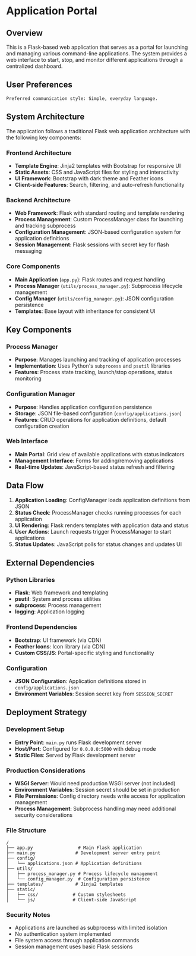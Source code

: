 # Application Portal

## Overview

This is a Flask-based web application that serves as a portal for launching and managing various command-line applications. The system provides a web interface to start, stop, and monitor different applications through a centralized dashboard.

## User Preferences

```
Preferred communication style: Simple, everyday language.
```

## System Architecture

The application follows a traditional Flask web application architecture with the following key components:

### Frontend Architecture
- **Template Engine**: Jinja2 templates with Bootstrap for responsive UI
- **Static Assets**: CSS and JavaScript files for styling and interactivity
- **UI Framework**: Bootstrap with dark theme and Feather icons
- **Client-side Features**: Search, filtering, and auto-refresh functionality

### Backend Architecture
- **Web Framework**: Flask with standard routing and template rendering
- **Process Management**: Custom ProcessManager class for launching and tracking subprocess
- **Configuration Management**: JSON-based configuration system for application definitions
- **Session Management**: Flask sessions with secret key for flash messaging

### Core Components
- **Main Application** (`app.py`): Flask routes and request handling
- **Process Manager** (`utils/process_manager.py`): Subprocess lifecycle management
- **Config Manager** (`utils/config_manager.py`): JSON configuration persistence
- **Templates**: Base layout with inheritance for consistent UI

## Key Components

### Process Manager
- **Purpose**: Manages launching and tracking of application processes
- **Implementation**: Uses Python's `subprocess` and `psutil` libraries
- **Features**: Process state tracking, launch/stop operations, status monitoring

### Configuration Manager
- **Purpose**: Handles application configuration persistence
- **Storage**: JSON file-based configuration (`config/applications.json`)
- **Features**: CRUD operations for application definitions, default configuration creation

### Web Interface
- **Main Portal**: Grid view of available applications with status indicators
- **Management Interface**: Forms for adding/removing applications
- **Real-time Updates**: JavaScript-based status refresh and filtering

## Data Flow

1. **Application Loading**: ConfigManager loads application definitions from JSON
2. **Status Check**: ProcessManager checks running processes for each application
3. **UI Rendering**: Flask renders templates with application data and status
4. **User Actions**: Launch requests trigger ProcessManager to start applications
5. **Status Updates**: JavaScript polls for status changes and updates UI

## External Dependencies

### Python Libraries
- **Flask**: Web framework and templating
- **psutil**: System and process utilities
- **subprocess**: Process management
- **logging**: Application logging

### Frontend Dependencies
- **Bootstrap**: UI framework (via CDN)
- **Feather Icons**: Icon library (via CDN)
- **Custom CSS/JS**: Portal-specific styling and functionality

### Configuration
- **JSON Configuration**: Application definitions stored in `config/applications.json`
- **Environment Variables**: Session secret key from `SESSION_SECRET`

## Deployment Strategy

### Development Setup
- **Entry Point**: `main.py` runs Flask development server
- **Host/Port**: Configured for `0.0.0.0:5000` with debug mode
- **Static Files**: Served by Flask development server

### Production Considerations
- **WSGI Server**: Would need production WSGI server (not included)
- **Environment Variables**: Session secret should be set in production
- **File Permissions**: Config directory needs write access for application management
- **Process Management**: Subprocess handling may need additional security considerations

### File Structure
```
/
├── app.py                 # Main Flask application
├── main.py               # Development server entry point
├── config/
│   └── applications.json # Application definitions
├── utils/
│   ├── process_manager.py # Process lifecycle management
│   └── config_manager.py  # Configuration persistence
├── templates/            # Jinja2 templates
├── static/
│   ├── css/             # Custom stylesheets
│   └── js/              # Client-side JavaScript
```

### Security Notes
- Applications are launched as subprocess with limited isolation
- No authentication system implemented
- File system access through application commands
- Session management uses basic Flask sessions